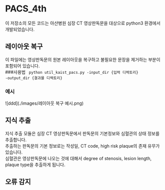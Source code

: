 # PACS_4th

이 저장소의 모든 코드는 아산병원 심장 CT 영상판독문을 대상으로 python3 환경에서 개발되었습니다.
## 레이아웃 복구  
이 파일에는 영상판독문의 원본 레이아웃을 복구하고 불필요한 문장을 제거하는 부분이 포함되어 있습니다.  
###사용법
<code>
python util_kaist_pacs.py -input_dir {입력 디렉토리} -output_dir {결과물 디렉토리}
</code>  

### 예시
![ddd](./images/레이아웃 복구 예시.png)
 
## 지식 추출
지식 추출 모듈은 심장 CT 영상판독문에서 판독문의 기본정보와 심혈관의 상태 정보를 추출합니다.  
추출하는 판독문의 기본 정보로는 작성일, CT code, high risk plaque의 존재 유무가 있습니다.  
심혈관은 영상판독문에 나오는 것에 대해서 degree of stenosis, lesion length, plaque type을 추출하게 됩니다.

 

## 오류 감지